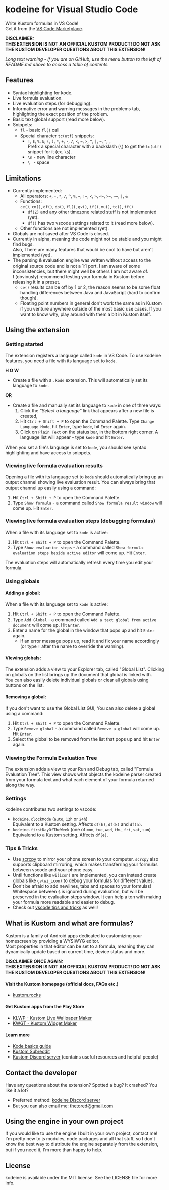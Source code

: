 # kodeine for Visual Studio Code

Write Kustom formulas in VS Code!  
Get it from the [VS Code Marketplace](https://marketplace.visualstudio.com/items?itemName=tored.kodeine).

**DISCLAIMER:**  
**THIS EXTENSION IS NOT AN OFFICIAL KUSTOM PRODUCT! DO NOT ASK THE KUSTOM DEVELOPER QUESTIONS ABOUT THIS EXTENSION!**

*Long text warning - if you are on GitHub, use the menu button to the left of README.md above to access a table of contents.*

## Features

- Syntax highlighting for kode.
- Live formula evaluation.
- Live evaluation steps (for debugging).
- Informative error and warning messages in the problems tab, highlighting the exact position of the problem.
- Basic text global support (read more below).
- Snippets:
    - `fl` - basic `fl()` call
    - Special character `tc(utf)` snippets:
        - `!`, `$`, `%`, `&`, `(`, `)`, `*`, `+`, `-`, `/`, `<`, `=`, `>`, `^`, `|`, `~`, `"`, `,`  
        Prefix a special character with a backslash (`\`) to get the `tc(utf)` snippet for it (ex. `\$`).
        - `\n` - new line character
        - `\ ` - space


## Limitations

- Currently implemented:
    - All operators: `+`, `-`, `*`, `/`, `^`, `%`, `=`, `!=`, `<`, `>`, `<=`, `>=`, `~=`, `|`, `&`
    - Functions:  
    `ce()`, `cm()`, `df()`, `dp()`, `fl()`, `gv()`, `if()`, `mu()`, `tc()`, `tf()`
        - `df(Z)` and any other timezone related stuff is not implemented (yet).
        - `df()` has two vscode settings related to it (read more below).
    - Other functions are not implemented (yet).
- Globals are not saved after VS Code is closed.
- Currently in alpha, meaning the code might not be stable and you might find bugs.  
Also, There are many features that would be cool to have but aren't implemented (yet).
- The parsing & evaluation engine was written without access to the original source code and is not a 1:1 port. I am aware of some inconsistencies, but there might well be others I am not aware of.  
I (obviously) recommend testing your formula in Kustom before releasing it in a preset.
    - `ce()` results can be off by 1 or 2, the reason seems to be some float handling differences between Java and JavaScript (hard to confirm though).
    - Floating point numbers in general don't work the same as in Kustom if you venture anywhere outside of the most basic use cases. If you want to know why, play around with them a bit in Kustom itself.



## Using the extension


### Getting started

The extension registers a language called `kode` in VS Code.
To use kodeine features, you need a file with its language set to `kode`.

**H O W**  

- Create a file with a `.kode` extension. This will automatically set its language to `kode`.

**OR**

- Create a file and manually set its language to `kode` in one of three  ways:
    1. Click the *"Select a language"* link that appears after a new file is created,
    2. Hit `Ctrl + Shift + P` to open the Command Palette. Type `Change Language Mode`, hit `Enter`, type `kode`, hit `Enter` again.
    3. Click on `Plain Text` on the status bar, in the bottom right corner. A language list will appear - type `kode` and hit `Enter`.

When you set a file's language is set to `kode`, you should see syntax highlighting and have access to snippets.

### Viewing live formula evaluation results

Opening a file with its language set to `kode` should automatically bring up an output channel showing live evaluation result. You can always bring that output channel up easily using a command:

1. Hit `Ctrl + Shift + P` to open the Command Palette.
2. Type `Show formula` - a command called `Show formula result window` will come up. Hit `Enter`.

### Viewing live formula evaluation steps (debugging formulas)

When a file with its language set to `kode` is active:

1. Hit `Ctrl + Shift + P` to open the Command Palette. 
2. Type `Show evaluation steps` - a command called `Show formula evaluation steps beside active editor` will come up. Hit `Enter`. 

The evaluation steps will automatically refresh every time you edit your formula.

### Using globals

#### Adding a global:

When a file with its language set to `kode` is active:

1. Hit `Ctrl + Shift + P` to open the Command Palette. 
2. Type `Add Global` - a command called `Add a text global from active document` will come up. Hit `Enter`.
3. Enter a name for the global in the window that pops up and hit `Enter` again. 
    + If an error message pops up, read it and fix your name accordingly (or type `!` after the name to override the warning).

#### Viewing globals:

The extension adds a view to your Explorer tab, called "Global List". Clicking on globals on the list brings up the document that global is linked with.  
You can also easily delete individual globals or clear all globals using buttons on the list.


#### Removing a global:

If you don't want to use the Global List GUI, You can also delete a global using a command:

1. Hit `Ctrl + Shift + P` to open the Command Palette.
2. Type `Remove global` - a command called `Remove a global` will come up. Hit `Enter`.
3. Select the global to be removed from the list that pops up and hit `Enter` again.


### Viewing the Formula Evaluation Tree

The extension adds a view to your Run and Debug tab, called "Formula Evaluation Tree". This view shows what objects the kodeine parser created from your formula text and what each element of your formula returned along the way.


### Settings

kodeine contributes two settings to vscode:
- `kodeine.clockMode` (`auto`, `12h` or `24h`)  
Equivalent to a Kustom setting. Affects `df(h)`, `df(k)` and `df(a)`.
- `kodeine.firstDayOfTheWeek` (one of `mon`, `tue`, `wed`, `thu`, `fri`, `sat`, `sun`)  
Equivalend to a Kustom setting. Affects `df(e)`.


### Tips & Tricks

- Use [scrcpy](https://github.com/Genymobile/scrcpy) to mirror your phone screen to your computer. `scrcpy` also supports clipboard mirroring, which makes transferring your formulas between vscode and your phone easy.
- Until functions like `wi(icon)` are implemented, you can instead create globals like `gv(wi_icon)` to debug your formulas for different values.
- Don't be afraid to add newlines, tabs and spaces to your formulas!  
Whitespace between `$` is ignored during evaluation, but will be preserved in the evaluation steps window. It can help a ton with making your formula more readable and easier to debug.
- Check out [vscode tips and tricks](https://github.com/microsoft/vscode-tips-and-tricks/blob/master/README.md) as well!


## What is Kustom and what are formulas?

Kustom is a family of Android apps dedicated to customizing your homescreen by providing a WYSIWYG editor.  
Most properties in that editor can be set to a formula, meaning they can dynamically update based on current time, device status and more.

**DISCLAIMER ONCE AGAIN:**  
**THIS EXTENSION IS NOT AN OFFICIAL KUSTOM PRODUCT! DO NOT ASK THE KUSTOM DEVELOPER QUESTIONS ABOUT THIS EXTENSION!**

#### Visit the Kustom homepage (official docs, FAQs etc.)

- [kustom.rocks](https://kustom.rocks/)

#### Get Kustom apps from the Play Store

- [KLWP - Kustom Live Wallpaper Maker](https://play.google.com/store/apps/details?id=org.kustom.wallpaper)
- [KWGT - Kustom Widget Maker](https://play.google.com/store/apps/details?id=org.kustom.widget)

#### Learn more

- [Kode basics guide](https://docs.google.com/document/d/1Uv3UkTWrSWKEuVVZR0wDYYNrplR99GoRLO0p5m3n6aM/edit)
- [Kustom Subreddit](https://www.reddit.com/r/kustom)
- [Kustom Discord server](https://discord.gg/XhDkh3SFNt) (contains useful resources and helpful people)


## Contact the developer

Have any questions about the extension? Spotted a bug? It crashed? You like it a lot?
- Preferred method: [kodeine Discord server](https://discord.gg/ZPvjV7sxEP)
- But you can also email me: [thetored@gmail.com](mailto:thetored@gmail.com)

## Using the engine in your own project

If you would like to use the engine I built in your own project, contact me! I'm pretty new to js modules, node packages and all that stuff, so I don't know the best way to distribute the engine separately from the extension, but if you need it, I'm more than happy to help.

## License

kodeine is available under the MIT license. See the LICENSE file for more info.
